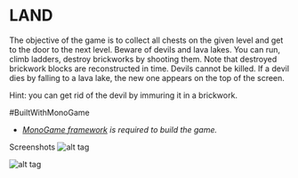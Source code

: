 LAND
====

The objective of the game is to collect all chests on the given level and get to the door to the next level. Beware of devils and lava lakes. You can run, climb ladders, destroy brickworks by shooting them. Note that destroyed brickwork blocks are reconstructed in time. Devils cannot be killed. If a devil dies by falling to a lava lake, the new one appears on the top of the screen.

Hint: you can get rid of the devil by immuring it in a brickwork.

#BuiltWithMonoGame

- *[MonoGame framework](http://www.monogame.net) is required to build the game.*

Screenshots
![alt tag](https://github.com/semack/land/blob/master/screen01.png?raw=true) 

![alt tag](https://github.com/semack/land/blob/master/screen02.png?raw=true)

